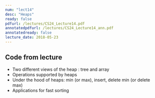 ```yaml
---
num: "lect14"
desc: "Heaps"
ready: false
pdfurl: /lectures/CS24_Lecture14.pdf
annotatedpdfurl: /lectures/CS24_Lecture14_ann.pdf
annotatedready: false
lecture_date: 2018-05-23
---
```



## Code from lecture

* Two different views of the heap : tree and array 
* Operations supported by heaps
* Under the hood of heaps: min (or max), insert, delete min (or delete max)
* Applications for fast sorting
